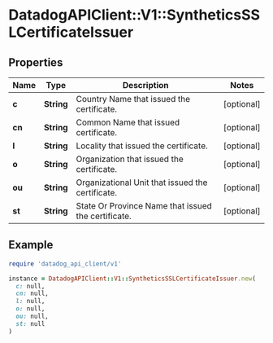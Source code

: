 # DatadogAPIClient::V1::SyntheticsSSLCertificateIssuer

## Properties

| Name | Type | Description | Notes |
| ---- | ---- | ----------- | ----- |
| **c** | **String** | Country Name that issued the certificate. | [optional] |
| **cn** | **String** | Common Name that issued certificate. | [optional] |
| **l** | **String** | Locality that issued the certificate. | [optional] |
| **o** | **String** | Organization that issued the certificate. | [optional] |
| **ou** | **String** | Organizational Unit that issued the certificate. | [optional] |
| **st** | **String** | State Or Province Name that issued the certificate. | [optional] |

## Example

```ruby
require 'datadog_api_client/v1'

instance = DatadogAPIClient::V1::SyntheticsSSLCertificateIssuer.new(
  c: null,
  cn: null,
  l: null,
  o: null,
  ou: null,
  st: null
)
```

